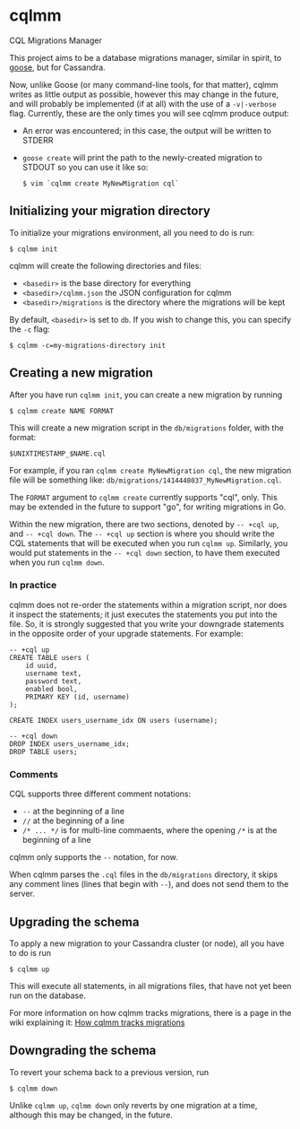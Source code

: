 cqlmm
=====

CQL Migrations Manager

This project aims to be a database migrations manager, similar in spirit,
to [goose](https://bitbucket.org/liamstask/goose), but for Cassandra.

Now, unlike Goose (or many command-line tools, for that matter), cqlmm writes
as little output as possible, however this may change in the future, and will
probably be implemented (if at all) with the use of a `-v|-verbose` flag.
Currently, these are the only times you will see cqlmm produce output:

* An error was encountered; in this case, the output will be written to STDERR
* `goose create` will print the path to the newly-created migration to STDOUT
  so you can use it like so:
  
	  $ vim `cqlmm create MyNewMigration cql`
	  


Initializing your migration directory
-------------------------------------

To initialize your migrations environment, all you need to do is run:

	$ cqlmm init
	
cqlmm will create the following directories and files:

* `<basedir>` is the base directory for everything
* `<basedir>/cqlmm.json` the JSON configuration for cqlmm
* `<basedir>/migrations` is the directory where the migrations will be kept

By default, `<basedir>` is set to `db`. If you wish to change this, you can
specify the `-c` flag:

	$ cqlmm -c=my-migrations-directory init
	
Creating a new migration
------------------------

After you have run `cqlmm init`, you can create a new migration by running

	$ cqlmm create NAME FORMAT

This will create a new migration script in the `db/migrations` folder, with
the format:

	$UNIXTIMESTAMP_$NAME.cql

For example, if you ran `cqlmm create MyNewMigration cql`, the new migration
file will be something like: `db/migrations/1414448037_MyNewMigration.cql`.

The `FORMAT` argument to `cqlmm create` currently supports "cql", only. This
may be extended in the future to support "go", for writing migrations in Go.

Within the new migration, there are two sections, denoted by `-- +cql up`, and
`-- +cql down`. The `-- +cql up` section is where you should write the CQL
statements that will be executed when you run `cqlmm up`. Similarly, you would
put statements in the `-- +cql down` section, to have them executed when you
run `cqlmm down`.

### In practice

cqlmm does not re-order the statements within a migration script, nor does it
inspect the statements; it just executes the statements you put into the file.
So, it is strongly suggested that you write your downgrade statements in the 
opposite order of your upgrade statements. For example:

	-- +cql up
	CREATE TABLE users (
		id uuid,
		username text,
		password text,
		enabled bool,
		PRIMARY KEY (id, username)
	);

	CREATE INDEX users_username_idx ON users (username);

	-- +cql down
	DROP INDEX users_username_idx;
	DROP TABLE users;

### Comments

CQL supports three different comment notations:

*	`--` at the beginning of a line
*	`//` at the beginning of a line
*	`/* ... */` is for multi-line commaents, where the opening `/*` is at 
	the beginning of a line

cqlmm only supports the `--` notation, for now.

When cqlmm parses the `.cql` files in the `db/migrations` directory, it skips
any comment lines (lines that begin with `--`), and does not send them to the
server.

Upgrading the schema
--------------------

To apply a new migration to your Cassandra cluster (or node), all you have to
do is run

	$ cqlmm up

This will execute all statements, in all migrations files, that have not yet
been run on the database.

For more information on how cqlmm tracks migrations, there is a page in the
wiki explaining it: 
[How cqlmm tracks migrations](https://github.com/nesv/cqlmm/wiki/How%20cqlmm%20tracks%20migrations)

Downgrading the schema
----------------------

To revert your schema back to a previous version, run

	$ cqlmm down

Unlike `cqlmm up`, `cqlmm down` only reverts by one migration at a time,
although this may be changed, in the future.
